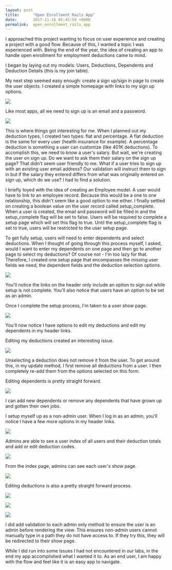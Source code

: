 ```yaml
---
layout: post
title:      "Open Enrollment Rails App"
date:       2017-11-16 05:45:50 +0000
permalink:  open_enrollment_rails_app
---
```



I approached this project wanting to focus on user experience and creating a project with a good flow. Because of this, I wanted a topic I was experienced with.  Being the end of the year, the idea of creating an app to handle open enrollment for employment deductions came to mind.  

I began by laying out my models: Users, Deductions, Dependents and Deduction Details (this is my join table).  

My next step seemed easy enough: create a sign up/sign in page to create the user objects.  I created a simple homepage with links to my sign up options.

![](https://i.imgur.com/zp1UTA3.png)

Like most apps, all we need to sign up is an email and a password.

![](https://i.imgur.com/ALjipei.png)

This is where things got interesting for me.  When I planned out my deduction types, I created two types: flat and percentage.  A flat deduction is the same for every user (health insurance for example).  A percentage deduction is something a user can customize (like 401K deductions).  To accomplish this, we need to know a user's salary.  But wait, we're creating the user on sign up.  Do we want to ask them their salary on the sign up page?  That didn't seem user friendly to me. What if a user tries to sign up with an existing user email address?  Our validation will instruct them to sign in but if the salary they entered differs from what was originally entered on sign up, which do we use?  I had to find a solution. 

I briefly toyed with the idea of creating an Employee model.  A user would have to link to an employee record.  Because this would be a one to one relationship, this didn't seem like a good option to me either.  I finally settled on creating a boolean value on the user record called setup_complete.  When a user is created, the email and password will be filled in and the setup_complete flag will be set to false.  Users will be required to complete a setup page which will set this flag to true.  Until the setup_complete flag is set to true, users will be restricted to the user setup page.

To get fully setup, users will need to enter dependents and select deductions.  When I thought of going through this process myself, I asked, would I want to enter my dependents on one page and then go to another page to select my deductions?  Of course not - I'm too lazy for that. Therefore, I created one setup page that encompasses the missing user fields we need, the dependent fields and the deduction selection options. 

![](https://i.imgur.com/PLm78yV.png)

You'll notice the links on the header only include an option to sign out while setup is not complete. You'll also notice that users have an option to be set as an admin.

Once I complete the setup process, I'm taken to a user show page.

![](https://i.imgur.com/MU8IvLA.png)

You'll now notice I have options to edit my deductions and edit my dependents in my header links. 

Editing my deductions created an interesting issue.

![](https://i.imgur.com/OucIDum.png)

Unselecting a deduction does not remove it from the user.  To get around this, in my update method, I first remove all deductions from a user.  I then completely re-add them from the options selected on this form. 

Editing dependents is pretty straight forward.

![](https://i.imgur.com/oarCmdb.png)

I can add new dependents or remove any dependents that have grown up and gotten their own jobs. 

I setup myself up as a non-admin user.  When I log in as an admin, you'll notice I have a few more options in my header links.

![](https://i.imgur.com/RhiyXBw.png)

Admins are able to see a user index of all users and their deduction totals and add or edit deduction codes.

![](https://i.imgur.com/R4Zh5G0.png)

From the index page, admins can see each user's show page.

![](https://i.imgur.com/SfbLJSc.png)

Editing deductions is also a pretty straight forward process.

![](https://i.imgur.com/1OOEXPL.png)

![](https://i.imgur.com/9dZhZrG.png)

![](https://i.imgur.com/BdPkoWB.png)

I did add validation to each admin only method to ensure the user is an admin before rendering the view.  This ensures non-admin users cannot manually type in a path they do not have access to.  If they try this, they will be redirected to their show page. 

While I did run into some issues I had not encountered in our labs, in the end my app accomplished what I wanted it to.  As an end user, I am happy with the flow and feel like it is an easy app to navigate. 

